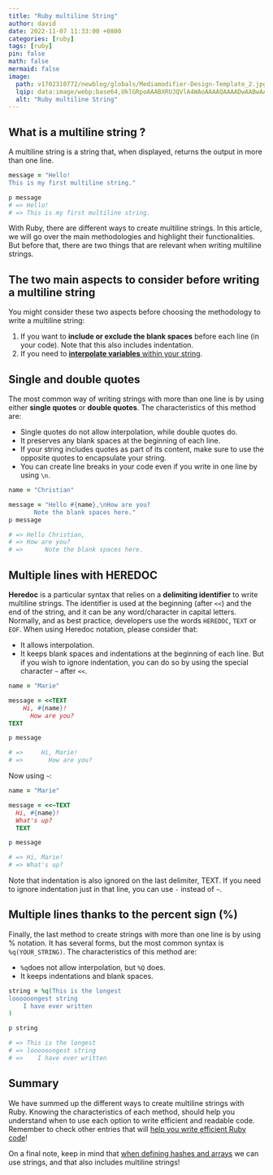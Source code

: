 ```yaml
---
title: "Ruby multiline String"
author: david
date: 2022-11-07 11:33:00 +0800
categories: [ruby]
tags: [ruby]
pin: false
math: false
mermaid: false
image:
  path: v1702310772/newblog/globals/Mediamodifier-Design-Template_2.jpg
  lqip: data:image/webp;base64,UklGRpoAAABXRUJQVlA4WAoAAAAQAAAADwAABwAAQUxQSDIAAAARL0AmbZurmr57yyIiqE8oiG0bejIYEQTgqiDA9vqnsUSI6H+oAERp2HZ65qP/VIAWAFZQOCBCAAAA8AEAnQEqEAAIAAVAfCWkAALp8sF8rgRgAP7o9FDvMCkMde9PK7euH5M1m6VWoDXf2FkP3BqV0ZYbO6NA/VFIAAAA
  alt: "Ruby multiline String"
---
```


## What is a multiline string ?

A multiline string is a string that, when displayed, returns the output in more than one line.

```ruby
message = "Hello!
This is my first multiline string."

p message
# => Hello!
# => This is my first multiline string.
```

With Ruby, there are different ways to create multiline strings. In this article, we will go over the main methodologies and highlight their functionalities. But before that, there are two things that are relevant when writing multiline strings.

## The two main aspects to consider before writing a multiline string

You might consider these two aspects before choosing the methodology to write a multiline string:

1. If you want to **include or exclude the blank spaces** before each line (in your code). Note that this also includes indentation.
2. If you need to <a href="https://en.wikipedia.org/wiki/String_interpolation#:~:text=String%20interpolation%20is%20common%20in,Tcl%20and%20most%20Unix%20shells." target="_blank" >**interpolate variables** within your string</a>.


## Single and double quotes

The most common way of writing strings with more than one line is by using either **single quotes** or **double quotes**. The characteristics of this method are:

- Single quotes do not allow interpolation, while double quotes do.
- It preserves any blank spaces at the beginning of each line.
- If your string includes quotes as part of its content, make sure to use the opposite quotes to encapsulate your string.
- You can create line breaks in your code even if you write in one line by using `\n`.

 ```ruby
name = "Christian"

message = "Hello #{name},\nHow are you?
        Note the blank spaces here."
p message

# => Hello Christian,
# => How are you?
# =>      Note the blank spaces here.
```

## Multiple lines with HEREDOC

**Heredoc** is a particular syntax that relies on a **delimiting identifier** to write multiline strings. The identifier is used at the beginning (after `<<`) and the end of the string, and it can be any word/character in capital letters.  Normally, and as best practice, developers use the words `HEREDOC`, `TEXT` or `EOF`. When using Heredoc notation, please consider that:

- It allows interpolation.
- It keeps blank spaces and indentations at the beginning of each line. But if you wish to ignore indentation, you can do so by using the special character `~` after `<<`.

```ruby
name = "Marie"

message = <<TEXT
    Hi, #{name}!
      How are you?
TEXT

p message

# =>     Hi, Marie!
# =>       How are you?
```

Now using `~`:

```ruby
name = "Marie"

message = <<~TEXT
  Hi, #{name}!
  What's up?
  TEXT

p message

# => Hi, Marie!
# => What's up?
```

Note that indentation is also ignored on the last delimiter, TEXT. If you need to ignore indentation just in that line, you can use `-` instead of `~`.

## Multiple lines thanks to the percent sign (%)

Finally, the last method to create strings with more than one line is by using % notation. It has several forms, but the most common syntax is `%q(YOUR_STRING)`.  The characteristics of this method are:

- `%q`does not allow interpolation, but `%Q` does.
- It keeps indentations and blank spaces.

```ruby
string = %q(This is the longest
loooooongest string
    I have ever written
)

p string

# => This is the longest
# => loooooongest string
# =>    I have ever written
```

## Summary

We have summed up the different ways to create multiline strings with Ruby. Knowing the characteristics of each method, should help you understand when to use each option to write efficient and readable code. Remember to check other entries that will [help you write efficient Ruby code](https://www.bootrails.com/categories/ruby/)!

On a final note, keep in mind that [when defining hashes and arrays](https://bootrails.com/blog/how-to-define-and-use-a-ruby-hash/) we can use strings, and that also includes multiline strings!